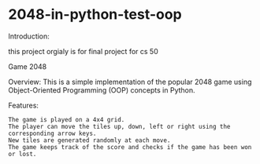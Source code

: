 # 2048-in-python-test-oop
Introduction:

this project orgialy is for  final project for cs 50

Game 2048

Overview:
This is a simple implementation of the popular 2048 game using Object-Oriented Programming (OOP) concepts in Python.

Features:

    The game is played on a 4x4 grid.
    The player can move the tiles up, down, left or right using the corresponding arrow keys.
    New tiles are generated randomly at each move.
    The game keeps track of the score and checks if the game has been won or lost.

